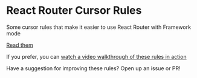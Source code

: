 # React Router Cursor Rules

Some cursor rules that make it easier to use React Router with Framework mode

[Read them](./.cursor/rules/react-router-v7.mdc)

If you prefer, you can [watch a video walkthrough of these rules in action](https://www.youtube.com/watch?v=gkBjxB_3kDs)

Have a suggestion for improving these rules? Open up an issue or PR!

